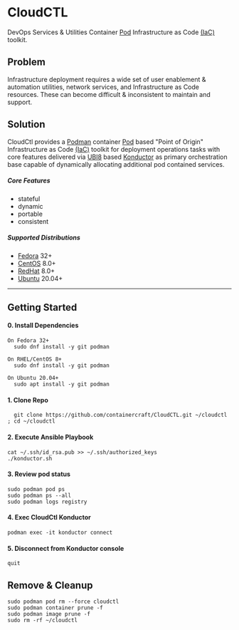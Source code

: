 # CloudCTL
DevOps Services & Utilities Container [Pod] Infrastructure as Code [(IaC)] toolkit.
## Problem
Infrastructure deployment requires a wide set of user enablement & automation 
utilities, network services, and Infrastructure as Code resources. These can 
become difficult & inconsistent to maintain and support.
## Solution
CloudCtl provides a [Podman] container [Pod] based "Point of Origin" 
Infrastructure as Code [(IaC)] toolkit for deployment operations tasks 
with core features delivered via [UBI8] based [Konductor] as primary 
orchestration base capable of dynamically allocating additional pod 
contained services.
##### Core Features
  - stateful
  - dynamic
  - portable 
  - consistent
##### Supported Distributions
  - [Fedora] 32+
  - [CentOS] 8.0+
  - [RedHat] 8.0+
  - [Ubuntu] 20.04+
----------------------
## Getting Started
####  0. Install Dependencies
```
On Fedora 32+
  sudo dnf install -y git podman

On RHEL/CentOS 8+
  sudo dnf install -y git podman

On Ubuntu 20.04+
  sudo apt install -y git podman
```
####  1. Clone Repo
```
  git clone https://github.com/containercraft/CloudCTL.git ~/cloudctl ; cd ~/cloudctl
```
####  2. Execute Ansible Playbook
```
cat ~/.ssh/id_rsa.pub >> ~/.ssh/authorized_keys
./konductor.sh
```
####  3. Review pod status
```
sudo podman pod ps
sudo podman ps --all
sudo podman logs registry
```
####  4. Exec CloudCtl Konductor
```
podman exec -it konductor connect
```
####  5. Disconnect from Konductor console
```
quit
```
## Remove & Cleanup
```
sudo podman pod rm --force cloudctl
sudo podman container prune -f
sudo podman image prune -f
sudo rm -rf ~/cloudctl
```
[Pod]:https://kubernetes.io/docs/concepts/workloads/pods/pod
[UBI8]:https://www.redhat.com/en/blog/introducing-red-hat-universal-base-image
[(IaC)]:https://www.ibm.com/cloud/learn/infrastructure-as-code
[Konductor]:https://github.com/redshiftofficial/Konductor
[Podman]:https://docs.podman.io/en/latest
[Install Podman]:https://podman.io/getting-started/installation
[Fedora]:https://getfedora.org
[Ubuntu]:https://ubuntu.com/download
[CentOS]:https://www.centos.org/download
[RedHat]:https://access.redhat.com/downloads
[Fedora CoreOS]:https://getfedora.org/en/coreos?stream=stable
[RedHat CoreOS]:https://coreos.com/
